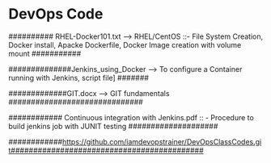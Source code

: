 # DevOps Code

########## RHEL-Docker101.txt --> RHEL/CentOS ::-  File System Creation, Docker install, Apacke Dockerfile, Docker Image creation with volume mount ###########

##############Jenkins_using_Docker --> To configure a Container running with Jenkins, script file]  #######

#############GIT.docx -->  GIT fundamentals ##############################

############ Continuous integration with Jenkins.pdf :: - Procedure to build jenkins job with JUNIT testing ####################

############https://github.com/iamdevopstrainer/DevOpsClassCodes.git###########################################
